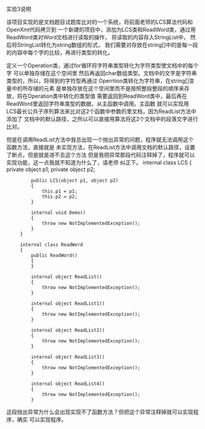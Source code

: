 实验3说明

该项目实现的是文档题目试题库比对的一个系统，将前面老师的LCS算法代码和OpenXml代码拷贝到
一个新建的项目中，添加为LCS类和ReadWord类，通过用ReadWord类对Word文档进行读取的操作，
将读取的内容存入StringList中， 然后将StringList转化为string数组的形式，
 我们需要对存放在string[]中的是每一段的内容中每个字的比较，再进行类型的转化。
 
 定义一个Operation类，通过for循环将字符串类型转化为字符类型使文档中的每个字
 可以单独存储在这个空间里
 然后再返回char数组类型。文档中的文字是字符串类型的，所以，将得到的字符型再通过
 Operrtion类转化为字符串，在string[]变量中的所存储的元素
 是单独存放在这个空间里而不是按照整段整段的顺序来存放，将在Operation类中转化的类型值
 需要返回到ReadWord类中，最后再在ReadWord里返回字符串类型的数据，从主函数中调用。主函数
 就可以实现用LCS最长公共子序列算法来比对这2个函数中参数的里文档，因为ReadList方法中添加了
 文档中的默认路径，之所以可以直接用算法将这2个文档中的段落文字进行比对。
 
 但是在调用ReadList方法中我总出现一个抛出异常的问题，程序就无法调用这个函数方法，直接就是
 未实现方法，在ReadList方法中调用文档的默认路径，设置了断点，但是就是进不去这个方法
 但是我把异常那段代码注释掉了，程序就可以实现功能，这一点我就不知道为什么了，请老师
 纠正下。
 internal class LCS<T>
         {
             private object p1;
             private object p2;
 
             public LCS(object p1, object p2)
             {
                 this.p1 = p1;
                 this.p2 = p2;
             }
 
             internal void Demo()
             {
                 throw new NotImplementedException();
             }
         }
 
         internal class ReadWord
         {
             public ReadWord()
             {
             }
 
             internal object ReadList()
             {
                 throw new NotImplementedException();
             }
 
             internal object ReadList1()
             {
                 throw new NotImplementedException();
             }
 
             internal object ReadList2()
             {
                 throw new NotImplementedException();
             }
 
             internal object ReadList3()
             {
                 throw new NotImplementedException();
             }
 
             internal object ReadList4()
             {
                 throw new NotImplementedException();
             }

 这段抛出异常为什么会出现实现不了函数方法？但把这个异常注释掉就可以实现程序，确实
 可以实现程序。
 
 
 
 
 
